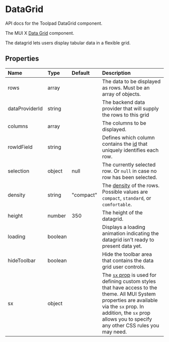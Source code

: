 <!-- This file has been auto-generated using `yarn docs:build:api`. -->

# DataGrid

<p class="description">API docs for the Toolpad DataGrid component.</p>

The MUI X [Data Grid](https://mui.com/x/react-data-grid/) component.

The datagrid lets users display tabular data in a flexible grid.

## Properties

| Name                                          | Type                                   | Default                                     | Description                                                                                                                                                                                                                                                                          |
| :-------------------------------------------- | :------------------------------------- | :------------------------------------------ | :----------------------------------------------------------------------------------------------------------------------------------------------------------------------------------------------------------------------------------------------------------------------------------- |
| <span class="prop-name">rows</span>           | <span class="prop-type">array</span>   |                                             | The data to be displayed as rows. Must be an array of objects.                                                                                                                                                                                                                       |
| <span class="prop-name">dataProviderId</span> | <span class="prop-type">string</span>  |                                             | The backend data provider that will supply the rows to this grid                                                                                                                                                                                                                     |
| <span class="prop-name">columns</span>        | <span class="prop-type">array</span>   |                                             | The columns to be displayed.                                                                                                                                                                                                                                                         |
| <span class="prop-name">rowIdField</span>     | <span class="prop-type">string</span>  |                                             | Defines which column contains the [id](https://mui.com/x/react-data-grid/row-definition/#row-identifier) that uniquely identifies each row.                                                                                                                                          |
| <span class="prop-name">selection</span>      | <span class="prop-type">object</span>  | <span class="prop-default">null</span>      | The currently selected row. Or `null` in case no row has been selected.                                                                                                                                                                                                              |
| <span class="prop-name">density</span>        | <span class="prop-type">string</span>  | <span class="prop-default">"compact"</span> | The [density](https://mui.com/x/react-data-grid/accessibility/#density-prop) of the rows. Possible values are `compact`, `standard`, or `comfortable`.                                                                                                                               |
| <span class="prop-name">height</span>         | <span class="prop-type">number</span>  | <span class="prop-default">350</span>       | The height of the datagrid.                                                                                                                                                                                                                                                          |
| <span class="prop-name">loading</span>        | <span class="prop-type">boolean</span> |                                             | Displays a loading animation indicating the datagrid isn't ready to present data yet.                                                                                                                                                                                                |
| <span class="prop-name">hideToolbar</span>    | <span class="prop-type">boolean</span> |                                             | Hide the toolbar area that contains the data grid user controls.                                                                                                                                                                                                                     |
| <span class="prop-name">sx</span>             | <span class="prop-type">object</span>  |                                             | The [`sx` prop](https://mui.com/system/getting-started/the-sx-prop/) is used for defining custom styles that have access to the theme. All MUI System properties are available via the `sx` prop. In addition, the `sx` prop allows you to specify any other CSS rules you may need. |
